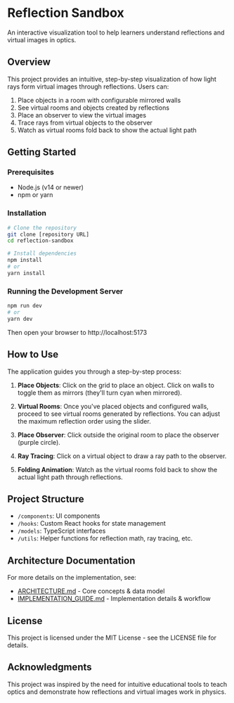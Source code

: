# Reflection Sandbox

An interactive visualization tool to help learners understand reflections and virtual images in optics.

## Overview

This project provides an intuitive, step-by-step visualization of how light rays form virtual images through reflections. Users can:

1. Place objects in a room with configurable mirrored walls
2. See virtual rooms and objects created by reflections
3. Place an observer to view the virtual images
4. Trace rays from virtual objects to the observer
5. Watch as virtual rooms fold back to show the actual light path

## Getting Started

### Prerequisites

- Node.js (v14 or newer)
- npm or yarn

### Installation

```bash
# Clone the repository
git clone [repository URL]
cd reflection-sandbox

# Install dependencies
npm install
# or
yarn install
```

### Running the Development Server

```bash
npm run dev
# or
yarn dev
```

Then open your browser to http://localhost:5173

## How to Use

The application guides you through a step-by-step process:

1. **Place Objects**: Click on the grid to place an object. Click on walls to toggle them as mirrors (they'll turn cyan when mirrored).

2. **Virtual Rooms**: Once you've placed objects and configured walls, proceed to see virtual rooms generated by reflections. You can adjust the maximum reflection order using the slider.

3. **Place Observer**: Click outside the original room to place the observer (purple circle).

4. **Ray Tracing**: Click on a virtual object to draw a ray path to the observer.

5. **Folding Animation**: Watch as the virtual rooms fold back to show the actual light path through reflections.

## Project Structure

- `/components`: UI components
- `/hooks`: Custom React hooks for state management
- `/models`: TypeScript interfaces
- `/utils`: Helper functions for reflection math, ray tracing, etc.

## Architecture Documentation

For more details on the implementation, see:
- [ARCHITECTURE.md](./ARCHITECTURE.md) - Core concepts & data model
- [IMPLEMENTATION_GUIDE.md](./IMPLEMENTATION_GUIDE.md) - Implementation details & workflow

## License

This project is licensed under the MIT License - see the LICENSE file for details.

## Acknowledgments

This project was inspired by the need for intuitive educational tools to teach optics and demonstrate how reflections and virtual images work in physics.